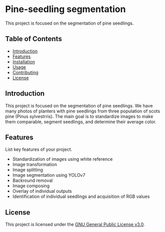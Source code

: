 # Pine-seedling segmentation

This project is focused on the segmentation of pine seedlings.

## Table of Contents

- [Introduction](#introduction)
- [Features](#features)
- [Installation](#installation)
- [Usage](#usage)
- [Contributing](#contributing)
- [License](#license)

## Introduction

This project is focused on the segmentation of pine seedlings. We have many photos of planters with pine seedlings from three population of scots pine (Pinus sylvestrris). The main goal is to standardize images to make them comparable, segment seedlings, and determine their average color.

## Features

List key features of your project.

- Standardization of images using white reference
- Image transformation
- Image splitting
- Image segmentation using YOLOv7
- Backround removal
- Image composing
- Overlay of individual outputs
- Identification of individual seedlings and acquisition of RGB values

## License
This project is licensed under the [GNU General Public License v3.0](LICENSE).
